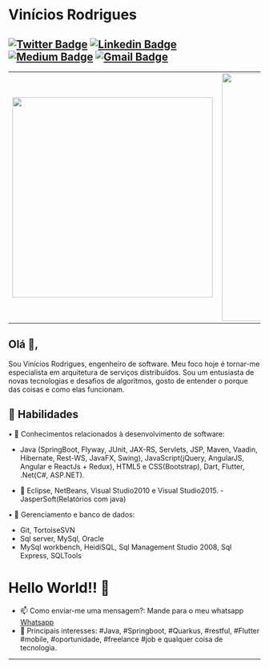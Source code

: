 # Vinícios Rodrigues
[![Twitter Badge](https://img.shields.io/badge/-@viniarrodrigues-1ca0f1?style=flat-square&labelColor=1ca0f1&logo=twitter&logoColor=white&link=https://twitter.com/viniarrodrigues)](https://twitter.com/viniarrodrigues) [![Linkedin Badge](https://img.shields.io/badge/-viniciosrodrigues-blue?style=flat-square&logo=Linkedin&logoColor=white&link=https://www.linkedin.com/in/viniciosrodrigues/)](https://www.linkedin.com/in/viniciosrodrigues/) [![Medium Badge](https://img.shields.io/badge/-@viniciosarodrigues-03a57a?style=flat-square&labelColor=000000&logo=Medium&link=https://medium.com/@viniciosarodrigues/)](https://medium.com/@viniciosarodrigues/)
[![Gmail Badge](https://img.shields.io/badge/-viniciosarodrigues@gmail.com-c14438?style=flat-square&logo=Gmail&logoColor=white&link=mailto:viniciosarodrigues@gmail.com)](mailto:viniciosarodrigues@gmail.com)
---

<center>
<table>
  <tr>
      <td><img width="400px" align="left" src="https://github-readme-stats.vercel.app/api/top-langs/?username=viniciosarodrigues&hide=html&layout=compact" /></td>
      <td><img width="495px" align="left" src="https://github-readme-stats.vercel.app/api?username=viniciosarodrigues&theme=default" /></td>
  </tr>   
</table>
</center>

## Olá 👋,           
Sou Vinícios Rodrigues, engenheiro de software. Meu foco hoje é tornar-me especialista em arquitetura de serviços distribuídos. Sou um entusiasta de novas tecnologias e desafios de algorítmos, gosto de entender o porque das coisas e como elas funcionam.

## 🧐 Habilidades
• 🔭 Conhecimentos relacionados à desenvolvimento de software:
- Java (SpringBoot, Flyway, JUnit, JAX-RS, Servlets, JSP, Maven, Vaadin, Hibernate, Rest-WS, JavaFX, Swing), JavaScript(jQuery, AngularJS, Angular e ReactJs + Redux), HTML5 e CSS(Bootstrap), Dart, Flutter, .Net(C#, ASP.NET).

- 🌱 Eclipse, NetBeans, Visual Studio2010 e Visual Studio2015.
-JasperSoft(Relatórios com java)

• 👯 Gerenciamento e banco de dados:
- Git, TortoiseSVN
- Sql server, MySql, Oracle
- MySql workbench, HeidiSQL, Sql Management Studio 2008, Sql Express, SQLTools

# Hello World!! 🤔
- 📫 Como enviar-me uma mensagem?: Mande para o meu whatsapp [Whatsapp](https://wa.me/81999509300)
- 💬 Principais interesses: #Java, #Springboot, #Quarkus, #restful, #Flutter #mobile, #oportunidade, #freelance #job e qualquer coisa de tecnologia.
---
